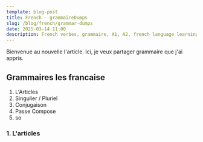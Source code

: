```yaml
---
template: blog-post
title: French - grammaireDumps
slug: /blog/french/grammar-dumps
date: 2025-03-14 11:00
description: French verbes, grammaire, A1, A2, french language learning, langugage learning,
---
```

Bienvenue au nouvelle l'article. Ici, je veux partager grammaire que j'ai appris. 

## Grammaires les francaise

1. L'Articles
2. Singulier / Pluriel
3. Conjugaison
4. Passe Compose
5. so

### 1. L'articles